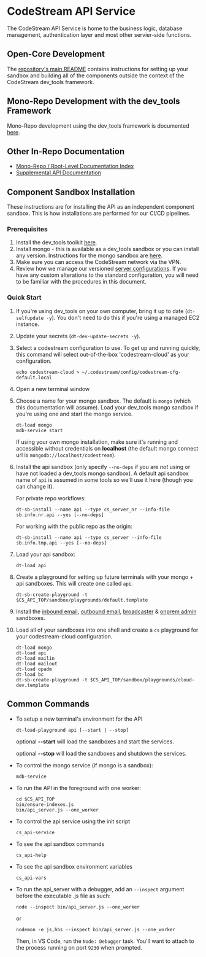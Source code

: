
# CodeStream API Service

The CodeStream API Service is home to the business logic, database management,
authentication layer and most other servier-side functions.

## Open-Core Development

The [repository's main README](../README.md) contains instructions for setting
up your sandbox and building all of the components outside the context of the
CodeStream dev_tools framework.

## Mono-Repo Development with the dev_tools Framework

Mono-Repo development using the dev_tools framework is documented
[here](../docs/codestream-sandbox-setup.md).

## Other In-Repo Documentation

* [Mono-Repo / Root-Level Documentation Index](../docs/README.md)
* [Supplemental API Documentation](docs/README.md)

## Component Sandbox Installation

These instructions are for installing the API as an independent component
sandbox. This is how installations are performed for our CI/CD pipelines.
### Prerequisites
1. Install the dev_tools toolkit
   [here](https://github.com/teamcodestream/dev_tools).
1. Install mongo - this is available as a dev_tools sandbox or you can install
   any version. Instructions for the mongo sandbox are
   [here](https://github.com/teamcodestream/mongodb_tools).
1. Make sure you can access the CodeStream network via the VPN.
1. Review how we manage our versioned [server
   configurations](docs/unified-cfg-file.md). If you have any custom
   alterations to the standard configuration, you will need to be familiar with
   the procedures in this document.

### Quick Start
1. If you're using dev_tools on your own computer, bring it up to date
   (`dt-selfupdate -y`). You don't need to do this if you're using a managed EC2
   instance.
1. Update your secrets (`dt-dev-update-secrets -y`).
1. Select a codestream configuration to use. To get up and running quickly, this
   command will select out-of-the-box 'codestream-cloud' as your configuration.
	```
	echo codestream-cloud > ~/.codestream/config/codestream-cfg-default.local
	```
1. Open a new terminal window
1. Choose a name for your mongo sandbox. The default is `mongo` (which this
   documentation will assume). Load your dev_tools mongo sandbox if you're using
   one and start the mongo service.
	```
	dt-load mongo
	mdb-service start
	```
   If using your own mongo installation, make sure it's running and accessible
   without credentials on **localhost** (the default mongo connect url is
   `mongodb://localhost/codestream`).
1. Install the api sandbox (only specify `--no-deps` if you are *not* using or
   have not loaded a dev_tools mongo sandbox). A default api sandbox name of
   `api` is assumed in some tools so we'll use it here (though you can change
   it).
   
   For private repo workflows:
   ```
   dt-sb-install --name api --type cs_server_nr --info-file sb.info.nr.api --yes [--no-deps]
   ```
   For working with the public repo as the origin:
   ```
   dt-sb-install --name api --type cs_server --info-file sb.info.tmp.api --yes [--no-deps]
   ```
1. Load your api sandbox:
	```
	dt-load api
	```
1. Create a playground for setting up future terminals with your mongo + api
   sandboxes. This will create one called `api`.
	```
	dt-sb-create-playground -t $CS_API_TOP/sandbox/playgrounds/default.template
	```
1. Install the [inbound email](../inbound_email/README.md), [outbound
   email](../outbound_email/README.md), [broadcaster](../broadcaster/README.md)
   & [onprem admin](../onprem_admin/README.md) sandboxes.
1. Load all of your sandboxes into one shell and create a `cs` playground for
   your codestream-cloud configuration.
	```
	dt-load mongo
	dt-load api
	dt-load mailin
	dt-load mailout
	dt-load opadm
	dt-load bc
	dt-sb-create-playground -t $CS_API_TOP/sandbox/playgrounds/cloud-dev.template
	```


## Common Commands

- To setup a new terminal's environment for the API
    ```
    dt-load-playground api [--start | --stop]
    ```
    optional **--start** will load the sandboxes and start the services.
	
	optional **--stop** will load the sandboxes and shutdown the services.

- To control the mongo service (if mongo is a sandbox):
	```
	mdb-service
	```

- To run the API in the foreground with one worker:
	```
	cd $CS_API_TOP
	bin/ensure-indexes.js
	bin/api_server.js --one_worker
	```

- To control the api service using the init script
	```
	cs_api-service
	```

- To see the api sandbox commands
	```
	cs_api-help
	```

- To see the api sandbox environment variables
	```
	cs_api-vars
	```

- To run the api_server with a debugger, add an `--inspect` argument before the
   executable .js file as such:
	```
	node --inspect bin/api_server.js --one_worker
	```
	or
	```
	nodemon -e js,hbs --inspect bin/api_server.js --one_worker
	```
	Then, in VS Code, run the `Node: Debugger` task. You'll want to attach to the process running on port `9230` when prompted.
